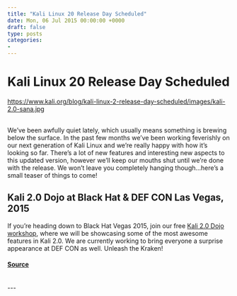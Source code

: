 ```yaml
---
title: "Kali Linux 20 Release Day Scheduled"
date: Mon, 06 Jul 2015 00:00:00 +0000
draft: false
type: posts
categories: 
- 
---
```

# Kali Linux 20 Release Day Scheduled
https://www.kali.org/blog/kali-linux-2-release-day-scheduled/images/kali-2.0-sana.jpg
<br/>

<br/>
We’ve been awfully quiet lately, which usually means something is brewing below the surface. In the past few months we’ve been working feverishly on our next generation of Kali Linux and we’re really happy with how it’s looking so far. There’s a lot of new features and interesting new aspects to this updated version, however we’ll keep our mouths shut until we’re done with the release. We won’t leave you completely hanging though…here’s a small teaser of things to come!

Kali 2.0 Dojo at Black Hat & DEF CON Las Vegas, 2015
----------------------------------------------------

If you’re heading down to Black Hat Vegas 2015, join our free [Kali 2.0 Dojo workshop](https://www.offsec.com/kali-linux/kali-dojo-bhusa-2015/), where we will be showcasing some of the most awesome features in Kali 2.0. We are currently working to bring everyone a surprise appearance at DEF CON as well. Unleash the Kraken!

#### [Source](https://www.kali.org/blog/kali-linux-2-release-day-scheduled/)

<br/>
---
